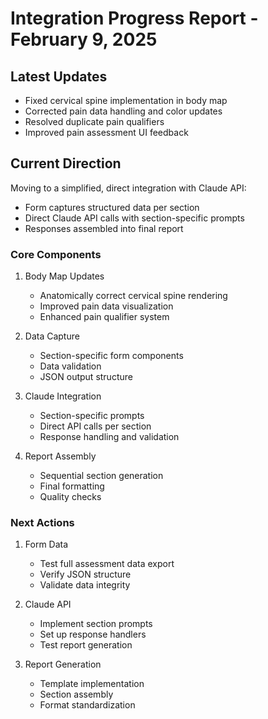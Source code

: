 # Integration Progress Report - February 9, 2025

## Latest Updates
- Fixed cervical spine implementation in body map
- Corrected pain data handling and color updates
- Resolved duplicate pain qualifiers
- Improved pain assessment UI feedback

## Current Direction
Moving to a simplified, direct integration with Claude API:
- Form captures structured data per section
- Direct Claude API calls with section-specific prompts
- Responses assembled into final report

### Core Components
1. Body Map Updates
   - Anatomically correct cervical spine rendering
   - Improved pain data visualization
   - Enhanced pain qualifier system

2. Data Capture
   - Section-specific form components
   - Data validation
   - JSON output structure

3. Claude Integration
   - Section-specific prompts
   - Direct API calls per section
   - Response handling and validation

4. Report Assembly
   - Sequential section generation
   - Final formatting
   - Quality checks

### Next Actions
1. Form Data
   - Test full assessment data export
   - Verify JSON structure
   - Validate data integrity

2. Claude API
   - Implement section prompts
   - Set up response handlers
   - Test report generation

3. Report Generation
   - Template implementation
   - Section assembly
   - Format standardization